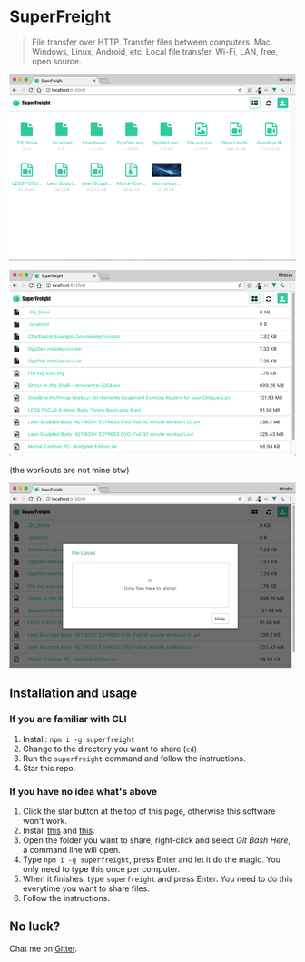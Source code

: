 # SuperFreight

> File transfer over HTTP. Transfer files between computers. Mac, Windows, Linux, Android, etc. Local file transfer, Wi-Fi, LAN, free, open source.

![Screenshot 1](screen1.png)

![Screenshot 2](screen2.png)

(the workouts are not mine btw)

![Screenshot 3](screen3.png)

## Installation and usage

### If you are familiar with CLI

1. Install: `npm i -g superfreight`
2. Change to the directory you want to share (`cd`)
3. Run the `superfreight` command and follow the instructions.
4. Star this repo.

### If you have no idea what's above

1. Click the star button at the top of this page, otherwise this software won't work.
2. Install [this](https://nodejs.org/en/download/) and [this](https://git-scm.com/download).
3. Open the folder you want to share, right-click and select *Git Bash Here*, a command line will open.
4. Type `npm i -g superfreight`, press Enter and let it do the magic. You only need to type this once per computer.
5. When it finishes, type `superfreight` and press Enter. You need to do this everytime you want to share files.
6. Follow the instructions.

## No luck?

Chat me on [Gitter](https://gitter.im/kasp1).
